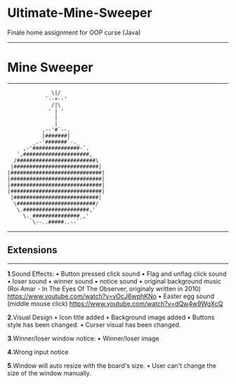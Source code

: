 # Ultimate-Mine-Sweeper
Finale home assignment for OOP curse (Java)

----------------------
#    Mine Sweeper
----------------------
```                      . . .                         
              \|/                          
            `--+--'                        
              /|\                          
             ' | '                         
               |                           
               |                           
           ,--'#`--.                       
           |#######|                       
        _.-'#######`-._                    
     ,-'###############-`.                 
   `,#####################,               
  /#########################\              
 |###########################|             
|#############################|            
|#############################|            
|#############################|            
|#############################|            
 |###########################|             
  \#########################/              
   \.#####################,'               
     \._###############_,'                 
        \--..#####..--`
```        
----------------------
##      Extensions
----------------------

**1**.Sound Effects:
•   Button pressed click sound
•	Flag and unflag click sound
•	loser sound
•	winner sound
•	notice sound
•	original background music (Roi Amar - In The Eyes Of The Observer, originaly written in 2010)
https://www.youtube.com/watch?v=yOcJ6wphKNo
•	Easter egg sound (middle mouse click)
https://www.youtube.com/watch?v=dQw4w9WgXcQ

**2**.Visual Design
•	Icon title added
•	Background image added
•	Buttons style has been changed.
•	Curser visual has been changed.

**3**.Winner/loser window notice:
•	Winner/loser image

**4**.Wrong input notice

**5**.Window will auto resize with the board's size.
•	User can't change the size of the window manually.
